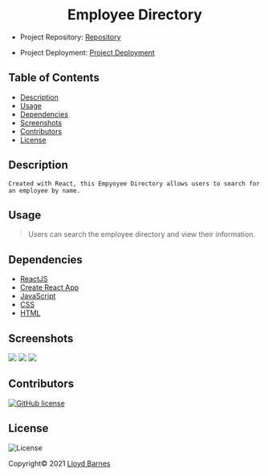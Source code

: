 <div align="center">

# Employee Directory

</div>

- Project Repository: [Repository](https://github.com/lbarnes86/employee-directory)

- Project Deployment: [Project Deployment](https://lbarnes86.github.io/employee-directory/)

## Table of Contents

- [Description](#description)
- [Usage](#usage)
- [Dependencies](#dependencies)
- [Screenshots](#screenshots)
- [Contributors](#contributors)
- [License](#license)

## Description

```
Created with React, this Empyoyee Directory allows users to search for an employee by name.
```

## Usage

>Users can search the employee directory and view their information.

## Dependencies

- [ReactJS](https://reactjs.org/)
- [Create React App](https://create-react-app.dev/docs/deployment/#github-pages)
- [JavaScript](https://www.javascript.com/) 
- [CSS](https://www.w3schools.com/css/css_intro.asp) 
- [HTML](https://html.com/) 

## Screenshots

<img src="https://user-images.githubusercontent.com/70309736/104294306-a3798b00-5484-11eb-81c5-07e690223fb0.png">
<img src="https://user-images.githubusercontent.com/70309736/104294337-aaa09900-5484-11eb-8c27-91d74cb18557.png">
<img src="https://user-images.githubusercontent.com/70309736/104294343-ab392f80-5484-11eb-9b31-9c8643b9cd15.png">


## Contributors

[![GitHub license](https://img.shields.io/badge/Made%20by-Lloyd%20Barnes-ab8c9b?style=flat&logo=github)](https://github.com/lbarnes86)

## License

![License](https://img.shields.io/badge/license-MIT-green")


Copyright© 2021 [Lloyd Barnes](https://lbarnes86.github.io/react-portfolio/)
